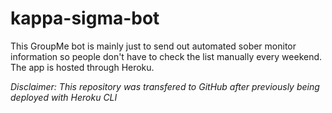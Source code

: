 # kappa-sigma-bot
This GroupMe bot is mainly just to send out automated sober monitor information so people don't have to check the list manually every weekend. The app is hosted through Heroku.

*Disclaimer: This repository was transfered to GitHub after previously being deployed with Heroku CLI*
